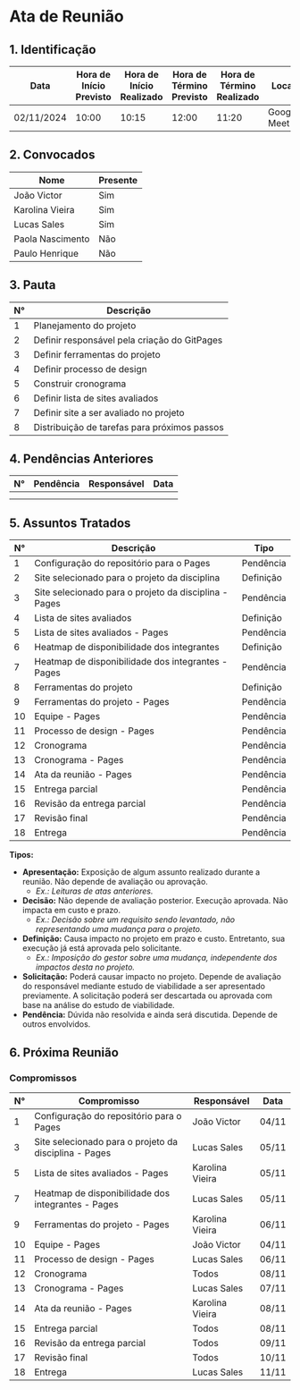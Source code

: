 # Ata de Reunião

## 1. Identificação

<div align="center">

| Data       | Hora de Início Previsto | Hora de Início Realizado | Hora de Término Previsto | Hora de Término Realizado | Local       | Redator     | Projeto      |
|------------|--------------------------|--------------------------|--------------------------|---------------------------|-------------|-------------|--------------|
| 02/11/2024 | 10:00                    | 10:15                    | 12:00                    | 11:20                     | Google Meet | Lucas Sales | Open Library |

</div>

## 2. Convocados

<div align="center">

| Nome             | Presente |
|------------------|----------|
| João Victor      | Sim      |
| Karolina Vieira  | Sim      |
| Lucas Sales      | Sim      |
| Paola Nascimento | Não      |
| Paulo Henrique   | Não      |

</div>

## 3. Pauta

<div align="center">

| N° | Descrição                                      |
|----|------------------------------------------------|
| 1  | Planejamento do projeto                        |
| 2  | Definir responsável pela criação do GitPages   |
| 3  | Definir ferramentas do projeto                 |
| 4  | Definir processo de design                     |
| 5  | Construir cronograma                           |
| 6  | Definir lista de sites avaliados               |
| 7  | Definir site a ser avaliado no projeto         |
| 8  | Distribuição de tarefas para próximos passos   |

</div>

## 4. Pendências Anteriores

<div align="center">

| N° | Pendência | Responsável | Data |
|----|-----------|-------------|------|
|    |           |             |      |
|    |           |             |      |

</div>

## 5. Assuntos Tratados

<div align="center">

| N°  | Descrição                                        | Tipo      |
|-----|--------------------------------------------------|-----------|
| 1   | Configuração do repositório para o Pages         | Pendência |
| 2   | Site selecionado para o projeto da disciplina    | Definição |
| 3   | Site selecionado para o projeto da disciplina - Pages | Pendência |
| 4   | Lista de sites avaliados                         | Definição |
| 5   | Lista de sites avaliados - Pages                 | Pendência |
| 6   | Heatmap de disponibilidade dos integrantes       | Definição |
| 7   | Heatmap de disponibilidade dos integrantes - Pages | Pendência |
| 8   | Ferramentas do projeto                           | Definição |
| 9   | Ferramentas do projeto - Pages                   | Pendência |
| 10  | Equipe - Pages                                   | Pendência |
| 11  | Processo de design - Pages                       | Pendência |
| 12  | Cronograma                                      | Pendência |
| 13  | Cronograma - Pages                               | Pendência |
| 14  | Ata da reunião - Pages                           | Pendência |
| 15  | Entrega parcial                                 | Pendência |
| 16  | Revisão da entrega parcial                      | Pendência |
| 17  | Revisão final                                   | Pendência |
| 18  | Entrega                                        | Pendência |

</div>

**Tipos:**
- **Apresentação:** Exposição de algum assunto realizado durante a reunião. Não depende de avaliação ou aprovação.
  - *Ex.: Leituras de atas anteriores.*
- **Decisão:** Não depende de avaliação posterior. Execução aprovada. Não impacta em custo e prazo.
  - *Ex.: Decisão sobre um requisito sendo levantado, não representando uma mudança para o projeto.*
- **Definição:** Causa impacto no projeto em prazo e custo. Entretanto, sua execução já está aprovada pelo solicitante.
  - *Ex.: Imposição do gestor sobre uma mudança, independente dos impactos desta no projeto.*
- **Solicitação:** Poderá causar impacto no projeto. Depende de avaliação do responsável mediante estudo de viabilidade a ser apresentado previamente. A solicitação poderá ser descartada ou aprovada com base na análise do estudo de viabilidade.
- **Pendência:** Dúvida não resolvida e ainda será discutida. Depende de outros envolvidos.

## 6. Próxima Reunião

### Compromissos

<div align="center">

| N°  | Compromisso                                    | Responsável    | Data    |
|-----|------------------------------------------------|----------------|---------|
| 1   | Configuração do repositório para o Pages       | João Victor    | 04/11   |
| 3   | Site selecionado para o projeto da disciplina - Pages | Lucas Sales | 05/11   |
| 5   | Lista de sites avaliados - Pages               | Karolina Vieira| 05/11   |
| 7   | Heatmap de disponibilidade dos integrantes - Pages | Lucas Sales | 05/11   |
| 9   | Ferramentas do projeto - Pages                 | Karolina Vieira| 06/11   |
| 10  | Equipe - Pages                                 | João Victor    | 04/11   |
| 11  | Processo de design - Pages                     | Lucas Sales    | 06/11   |
| 12  | Cronograma                                     | Todos          | 08/11   |
| 13  | Cronograma - Pages                             | Lucas Sales    | 07/11   |
| 14  | Ata da reunião - Pages                         | Karolina Vieira| 08/11   |
| 15  | Entrega parcial                                | Todos          | 08/11   |
| 16  | Revisão da entrega parcial                     | Todos          | 09/11   |
| 17  | Revisão final                                  | Todos          | 10/11   |
| 18  | Entrega                                        | Lucas Sales    | 11/11   |

</div>
